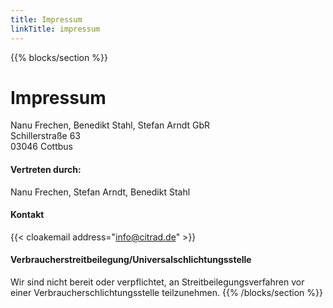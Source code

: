 ```yaml
---
title: Impressum
linkTitle: impressum
---
```

{{% blocks/section %}}
# Impressum 
Nanu Frechen, Benedikt Stahl, Stefan Arndt GbR</br> 
Schillerstraße 63<br>
03046 Cottbus <br>
#### Vertreten durch:
Nanu Frechen,
Stefan Arndt,
Benedikt Stahl

#### Kontakt
{{< cloakemail address="info@citrad.de" >}}

#### Verbraucherstreitbeilegung/Universalschlichtungsstelle
Wir sind nicht bereit oder verpflichtet, an Streitbeilegungsverfahren vor einer
Verbraucherschlichtungsstelle teilzunehmen.
{{% /blocks/section %}}